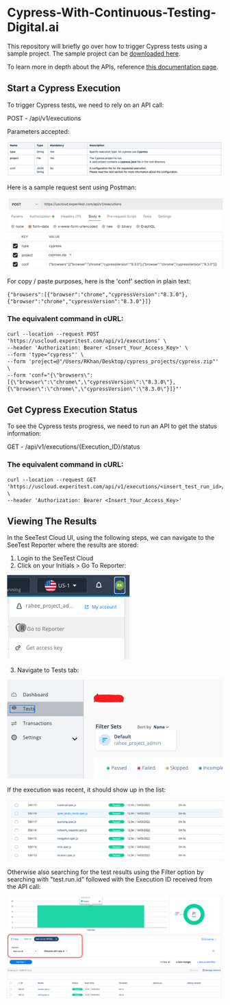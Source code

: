 # Cypress-With-Continuous-Testing-Digital.ai

This repository will briefly go over how to trigger Cypress tests using a sample project.
The sample project can be [downloaded here](https://cypressprojectsample.s3.us-east-2.amazonaws.com/cypress.zip).

To learn more in depth about the APIs, reference [this documentation page](https://docs.experitest.com/display/TE/Cypress).

## Start a Cypress Execution

To trigger Cypress tests, we need to rely on an API call:

POST - /api/v1/executions

Parameters accepted:

![parameters](images/parameters.png)

Here is a sample request sent using Postman:

![post_request](images/post_request_postman.png)

For copy / paste purposes, here is the 'conf' section in plain text:

```
{"browsers":[{"browser":"chrome","cypressVersion":"8.3.0"},{"browser":"chrome","cypressVersion":"8.3.0"}]}
```

### The equivalent command in cURL:

```
curl --location --request POST 'https://uscloud.experitest.com/api/v1/executions' \
--header 'Authorization: Bearer <Insert_Your_Access_Key>' \
--form 'type="cypress"' \
--form 'project=@"/Users/RKhan/Desktop/cypress_projects/cypress.zip"' \
--form 'conf="{\"browsers\":[{\"browser\":\"chrome\",\"cypressVersion\":\"8.3.0\"},{\"browser\":\"chrome\",\"cypressVersion\":\"8.3.0\"}]}"'
```

## Get Cypress Execution Status

To see the Cypress tests progress, we need to run an API to get the status information:

GET - /api/v1/executions/{Execution_ID}/status

### The equivalent command in cURL:

```
curl --location --request GET 'https://uscloud.experitest.com/api/v1/executions/<insert_test_run_id>/status' \
--header 'Authorization: Bearer <Insert_Your_Access_Key>'
```

## Viewing The Results

In the SeeTest Cloud UI, using the following steps, we can navigate to the SeeTest Reporter where the results are stored:

1. Login to the SeeTest Cloud
2. Click on your Initials > Go To Reporter:

![go_to_reporter](images/go_to_reporter.png)

3. Navigate to Tests tab:

![tests_tab](images/tests_tab.png)

If the execution was recent, it should show up in the list:

![results_list](images/results_list.png)

Otherwise also searching for the test results using the Filter option by searching with "test.run.id" followed with the Execution ID received from the API call:

![filter](images/filter.png)
